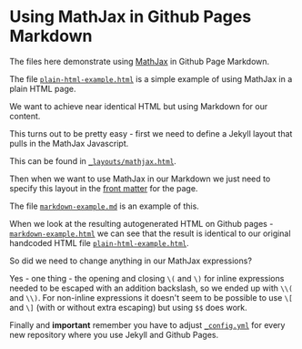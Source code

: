 Using MathJax in Github Pages Markdown
======================================

The files here demonstrate using [MathJax](https://www.mathjax.org/) in Github Page Markdown.

The file [`plain-html-example.html`](plain-html-example.html) is a simple example of using MathJax in a plain HTML page.

We want to achieve near identical HTML but using Markdown for our content.

This turns out to be pretty easy - first we need to define a Jekyll layout that pulls in the MathJax Javascript.

This can be found in [`_layouts/mathjax.html`](_layouts/mathjax.html).

Then when we want to use MathJax in our Markdown we just need to specify this layout in the [front matter](http://jekyllrb.com/docs/frontmatter/) for the page.

The file [`markdown-example.md`](markdown-example.md) is an example of this.

When we look at the resulting autogenerated HTML on Github pages - [`markdown-example.html`](https://george-hawkins.github.io/using-mathjax-in-markdown/markdown-example.html) we can see that the result is identical to our original handcoded HTML file [`plain-html-example.html`](plain-html-example.html).

So did we need to change anything in our MathJax expressions?

Yes - one thing - the opening and closing `\(` and `\)` for inline expressions needed to be escaped with an addition backslash, so we ended up with `\\(` and `\\)`. For non-inline expressions it doesn't seem to be possible to use `\[` and `\]` (with or without extra escaping) but using `$$` does work.

Finally and **important** remember you have to adjust [`_config.yml`](_config.yml) for every new repository where you use Jekyll and Github Pages.
